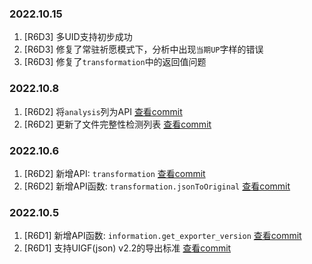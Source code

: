 ### 2022.10.15

1. [R6D3] 多UID支持初步成功
2. [R6D3] 修复了常驻祈愿模式下，分析中出现`当期UP`字样的错误
3. [R6D3] 修复了`transformation`中的返回值问题

### 2022.10.8

1. [R6D2] 将`analysis`列为API [查看commit](https://github.com/AuroraZiling/genshin-pray-export/commit/4fdb0261638624af8c3d5138ce2cb00a9030acb2)
2. [R6D2] 更新了文件完整性检测列表 [查看commit](https://github.com/AuroraZiling/genshin-pray-export/commit/4fdb0261638624af8c3d5138ce2cb00a9030acb2)

### 2022.10.6

1. [R6D2] 新增API: `transformation` [查看commit](https://github.com/AuroraZiling/genshin-pray-export/commit/1499c0bb9e54d3399cbeb7ebebc99222f5055585)
2. [R6D2] 新增API函数: `transformation.jsonToOriginal` [查看commit](https://github.com/AuroraZiling/genshin-pray-export/commit/1499c0bb9e54d3399cbeb7ebebc99222f5055585)

### 2022.10.5

1. [R6D1] 新增API函数: `information.get_exporter_version` [查看commit](https://github.com/AuroraZiling/genshin-pray-export/commit/3040f93abe32d5e7f29a914ae41f142f749e44d0)
2. [R6D1] 支持UIGF(json) v2.2的导出标准 [查看commit](https://github.com/AuroraZiling/genshin-pray-export/commit/3040f93abe32d5e7f29a914ae41f142f749e44d0)